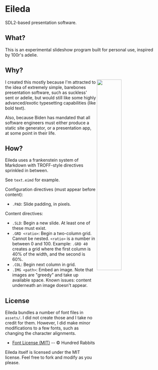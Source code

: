 # Eileda

SDL2-based presentation software.

## What?

This is an experimental slideshow program built for personal use, inspired by
100r's adelie.

## Why?

<img align="right" width="40%" src="https://0x0.st/XwQE.gif" />

I created this mostly because I'm attracted to the idea of extremely simple,
barebones presentation software, such as suckless' sent or adelie, but would
still like some highly advanced/exotic typesetting capabilities (like bold
text).

Also, because Biden has mandated that all software engineers must either produce
a static site generator, or a presentation app, at some point in their life.

## How?

Eileda uses a frankenstein system of Markdown with TROFF-style directives
sprinkled in between.

See `text.eimd` for example.

Configuration directives (must appear before content):

- `.PAD`: Slide padding, in pixels.

Content directives:

- `.SLD`: Begin a new slide. At least one of these must exist.
- `.GRD <ratio>`: Begin a two-column grid. Cannot be nested. `<ratio>` is a
  number in between 0 and 100. Example: `.GRD 40` creates a grid where the first
  column is 40% of the width, and the second is 60%.
- `.COL`: Begin next column in grid.
- `.IMG <path>`: Embed an image. Note that images are "greedy" and take up
  available space. Known issues: content underneath an image doesn't appear.

## License

Eileda bundles a number of font files in `assets/`. I did not create those and I
take no credit for them. However, I did make minor modifications to a few fonts,
such as changing the character alignments.

- [Font License (MIT)](https://git.sr.ht/~rabbits/turye/tree/main/item/LICENSE)
  -- © Hundred Rabbits

Eileda itself is licensed under the MIT license. Feel free to fork and modify as
you please.
